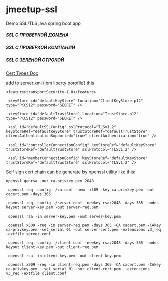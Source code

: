 # jmeetup-ssl
Demo SSL/TLS java spring boot app

##### SSL С ПРОВЕРКОЙ ДОМЕНА
##### SSL С ПРОВЕРКОЙ КОМПАНИИ
##### SSL С ЗЕЛЕНОЙ СТРОКОЙ
[Cert Types Doc](https://www.ispsystem.ru/ssl/choose)


add to server.xml (ibm liberty porofile) this
```
<feature>transportSecurity-1.0</feature>

 <keyStore id="defaultKeyStore" location="ClientKeyStore.p12" type="PKCS12" password="SECRET" />
 
 <keyStore id="defaultTrustStore" location="TrustStore.p12" type="PKCS12" password="SECRET" />
 
 <ssl id="defaultSSLConfig" sslProtocol="TLSv1.2" keyStoreRef="defaultKeyStore" trustStoreRef="defaultTrustStore" clientAuthenticationSupported="true" clientAuthentication="true" />
 
 <ssl id="controllerConnectionConfig" keyStoreRef="defaultKeyStore" trustStoreRef="defaultTrustStore" sslProtocol="TLSv1.2" />
 
 <ssl id="memberConnectionConfig" keyStoreRef="defaultKeyStore" trustStoreRef="defaultTrustStore" sslProtocol="TLSv1.2" />
```


Self sign cert chain can be generate by openssl utility like this:
```
openssl genrsa -out ca-privkey.pem 2048 
 
 openssl req -config ./ca.conf -new -x509 -key ca-privkey.pem -out cacert.pem -days 365
 
 openssl req -config ./server.conf -newkey rsa:2048 -days 365 -nodes -keyout server-key.pem -out server-req.pem
 
 openssl rsa -in server-key.pem -out server-key.pem
 
 openssl x509 -req -in server-req.pem -days 365 -CA cacert.pem -CAkey ca-privkey.pem -set_serial 01 -out server-cert.pem -extensions v3_req -extfile server.conf
 
 openssl req -config ./client.conf -newkey rsa:2048 -days 365 -nodes -keyout client-key.pem -out client-req.pem
 
 openssl rsa -in client-key.pem -out client-key.pem
 
 openssl x509 -req -in client-req.pem -days 365 -CA cacert.pem -CAkey ca-privkey.pem  -set_serial 01 -out client-cert.pem  -extensions v3_req -extfile client.conf
```